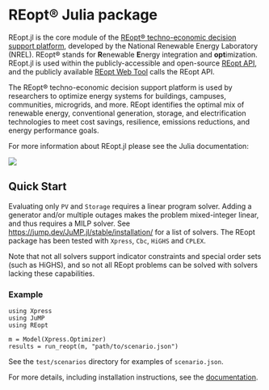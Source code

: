 # REopt® Julia package
REopt.jl is the core module of the [REopt® techno-economic decision support platform](https://www.nrel.gov/reopt/), developed by the National Renewable Energy Laboratory (NREL). REopt® stands for **R**enewable **E**nergy integration and **opt**imization. REopt.jl is used within the publicly-accessible and open-source [REopt API](https://github.com/NREL/REopt_API), and the publicly available [REopt Web Tool](https://reopt.nrel.gov/tool) calls the REopt API.

The REopt® techno-economic decision support platform is used by researchers to optimize energy systems for buildings, campuses, communities, microgrids, and more. REopt identifies the optimal mix of renewable energy, conventional generation, storage, and electrification technologies to meet cost savings, resilience, emissions reductions, and energy performance goals.

For more information about REopt.jl please see the Julia documentation:
<!-- [![](https://img.shields.io/badge/docs-stable-blue.svg)](https://nrel.github.io/REopt.jl/stable) -->
[![](https://img.shields.io/badge/docs-dev-blue.svg)](https://nrel.github.io/REopt.jl/dev)


## Quick Start
Evaluating only `PV` and `Storage` requires a linear program solver. Adding a generator and/or multiple outages makes the problem mixed-integer linear, and thus requires a MILP solver. See https://jump.dev/JuMP.jl/stable/installation/ for a list of solvers. The REopt package has been tested with `Xpress`, `Cbc`, `HiGHS` and `CPLEX`.

Note that not all solvers support indicator constraints and special order sets (such as HiGHS), and so not all REopt problems can be solved with solvers lacking these capabilities.

### Example
```
using Xpress
using JuMP
using REopt

m = Model(Xpress.Optimizer)
results = run_reopt(m, "path/to/scenario.json")
```
See the `test/scenarios` directory for examples of `scenario.json`.

For more details, including installation instructions, see the [documentation](https://nrel.github.io/REopt.jl/dev).
